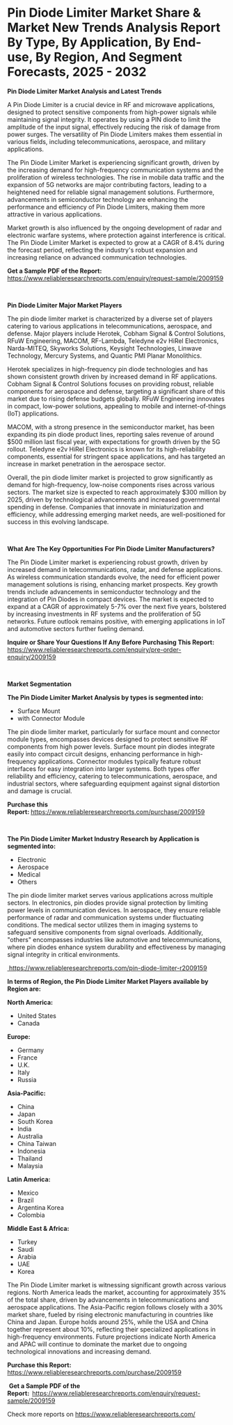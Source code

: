 <p><h1>Pin Diode Limiter Market Share & Market New Trends Analysis Report By Type, By Application, By End-use, By Region, And Segment Forecasts, 2025 - 2032</h1></p><p><strong>Pin Diode Limiter Market Analysis and Latest Trends</strong></p>
<p><p>A Pin Diode Limiter is a crucial device in RF and microwave applications, designed to protect sensitive components from high-power signals while maintaining signal integrity. It operates by using a PIN diode to limit the amplitude of the input signal, effectively reducing the risk of damage from power surges. The versatility of Pin Diode Limiters makes them essential in various fields, including telecommunications, aerospace, and military applications.</p><p>The Pin Diode Limiter Market is experiencing significant growth, driven by the increasing demand for high-frequency communication systems and the proliferation of wireless technologies. The rise in mobile data traffic and the expansion of 5G networks are major contributing factors, leading to a heightened need for reliable signal management solutions. Furthermore, advancements in semiconductor technology are enhancing the performance and efficiency of Pin Diode Limiters, making them more attractive in various applications.</p><p>Market growth is also influenced by the ongoing development of radar and electronic warfare systems, where protection against interference is critical. The Pin Diode Limiter Market is expected to grow at a CAGR of 8.4% during the forecast period, reflecting the industry's robust expansion and increasing reliance on advanced communication technologies.</p></p>
<p><strong>Get a Sample PDF of the Report:&nbsp;</strong> <a href="https://www.reliableresearchreports.com/enquiry/request-sample/2009159?utm_campaign=2794&utm_medium=2&utm_source=Github&utm_content=ia&utm_term=06042025&utm_id=pin-diode-limiter">https://www.reliableresearchreports.com/enquiry/request-sample/2009159</a></p>
<p>&nbsp;</p>
<p><strong>Pin Diode Limiter Major Market Players</strong></p>
<p><p>The pin diode limiter market is characterized by a diverse set of players catering to various applications in telecommunications, aerospace, and defense. Major players include Herotek, Cobham Signal & Control Solutions, RFuW Engineering, MACOM, RF-Lambda, Teledyne e2v HiRel Electronics, Narda-MITEQ, Skyworks Solutions, Keysight Technologies, Linwave Technology, Mercury Systems, and Quantic PMI Planar Monolithics.</p><p>Herotek specializes in high-frequency pin diode technologies and has shown consistent growth driven by increased demand in RF applications. Cobham Signal & Control Solutions focuses on providing robust, reliable components for aerospace and defense, targeting a significant share of this market due to rising defense budgets globally. RFuW Engineering innovates in compact, low-power solutions, appealing to mobile and internet-of-things (IoT) applications.</p><p>MACOM, with a strong presence in the semiconductor market, has been expanding its pin diode product lines, reporting sales revenue of around $500 million last fiscal year, with expectations for growth driven by the 5G rollout. Teledyne e2v HiRel Electronics is known for its high-reliability components, essential for stringent space applications, and has targeted an increase in market penetration in the aerospace sector.</p><p>Overall, the pin diode limiter market is projected to grow significantly as demand for high-frequency, low-noise components rises across various sectors. The market size is expected to reach approximately $300 million by 2025, driven by technological advancements and increased governmental spending in defense. Companies that innovate in miniaturization and efficiency, while addressing emerging market needs, are well-positioned for success in this evolving landscape.</p></p>
<p>&nbsp;</p>
<p><strong>What Are The Key Opportunities For Pin Diode Limiter Manufacturers?</strong></p>
<p><p>The Pin Diode Limiter market is experiencing robust growth, driven by increased demand in telecommunications, radar, and defense applications. As wireless communication standards evolve, the need for efficient power management solutions is rising, enhancing market prospects. Key growth trends include advancements in semiconductor technology and the integration of Pin Diodes in compact devices. The market is expected to expand at a CAGR of approximately 5-7% over the next five years, bolstered by increasing investments in RF systems and the proliferation of 5G networks. Future outlook remains positive, with emerging applications in IoT and automotive sectors further fueling demand.</p></p>
<p><strong>Inquire or Share Your Questions If Any Before Purchasing This Report:</strong> <a href="https://www.reliableresearchreports.com/enquiry/pre-order-enquiry/2009159?utm_campaign=2794&utm_medium=2&utm_source=Github&utm_content=ia&utm_term=06042025&utm_id=pin-diode-limiter">https://www.reliableresearchreports.com/enquiry/pre-order-enquiry/2009159</a></p>
<p>&nbsp;</p>
<p><strong>Market Segmentation</strong></p>
<p><strong>The Pin Diode Limiter Market Analysis by types is segmented into:</strong></p>
<p><ul><li>Surface Mount</li><li>with Connector Module</li></ul></p>
<p><p>The pin diode limiter market, particularly for surface mount and connector module types, encompasses devices designed to protect sensitive RF components from high power levels. Surface mount pin diodes integrate easily into compact circuit designs, enhancing performance in high-frequency applications. Connector modules typically feature robust interfaces for easy integration into larger systems. Both types offer reliability and efficiency, catering to telecommunications, aerospace, and industrial sectors, where safeguarding equipment against signal distortion and damage is crucial.</p></p>
<p><strong>Purchase this Report:&nbsp;</strong><a href="https://www.reliableresearchreports.com/purchase/2009159?utm_campaign=2794&utm_medium=2&utm_source=Github&utm_content=ia&utm_term=06042025&utm_id=pin-diode-limiter">https://www.reliableresearchreports.com/purchase/2009159</a></p>
<p>&nbsp;</p>
<p><strong>The Pin Diode Limiter Market Industry Research by Application is segmented into:</strong></p>
<p><ul><li>Electronic</li><li>Aerospace</li><li>Medical</li><li>Others</li></ul></p>
<p><p>The pin diode limiter market serves various applications across multiple sectors. In electronics, pin diodes provide signal protection by limiting power levels in communication devices. In aerospace, they ensure reliable performance of radar and communication systems under fluctuating conditions. The medical sector utilizes them in imaging systems to safeguard sensitive components from signal overloads. Additionally, "others" encompasses industries like automotive and telecommunications, where pin diodes enhance system durability and effectiveness by managing signal integrity in critical environments.</p></p>
<p><a href="https://www.reliableresearchreports.com/pin-diode-limiter-r2009159?utm_campaign=2794&utm_medium=2&utm_source=Github&utm_content=ia&utm_term=06042025&utm_id=pin-diode-limiter">&nbsp;https://www.reliableresearchreports.com/pin-diode-limiter-r2009159</a></p>
<p><strong>In terms of Region, the Pin Diode Limiter Market Players available by Region are:</strong></p>
<p>
    <p> <strong> North America: </strong>
        <ul>
            <li>United States</li>
            <li>Canada</li>
        </ul>
        </p> 
    <p> <strong> Europe: </strong>
        <ul>
            <li>Germany</li>
            <li>France</li>
            <li>U.K.</li>
            <li>Italy</li>
            <li>Russia</li>
        </ul>
        </p> 
    <p> <strong> Asia-Pacific: </strong>
        <ul>
            <li>China</li>
            <li>Japan</li>
            <li>South Korea</li>
            <li>India</li>
            <li>Australia</li>
            <li>China Taiwan</li>
            <li>Indonesia</li>
            <li>Thailand</li>
            <li>Malaysia</li>
        </ul>
        </p> 
    <p> <strong> Latin America: </strong>
        <ul>
            <li>Mexico</li>
            <li>Brazil</li>
            <li>Argentina Korea</li>
            <li>Colombia</li>
        </ul>
        </p> 
    <p> <strong> Middle East & Africa: </strong>
        <ul>
            <li>Turkey</li>
            <li>Saudi</li>
            <li>Arabia</li>
            <li>UAE</li>
            <li>Korea</li>
        </ul>
    </p>
    </p>
<p><p>The Pin Diode Limiter market is witnessing significant growth across various regions. North America leads the market, accounting for approximately 35% of the total share, driven by advancements in telecommunications and aerospace applications. The Asia-Pacific region follows closely with a 30% market share, fueled by rising electronic manufacturing in countries like China and Japan. Europe holds around 25%, while the USA and China together represent about 10%, reflecting their specialized applications in high-frequency environments. Future projections indicate North America and APAC will continue to dominate the market due to ongoing technological innovations and increasing demand.</p></p>
<p><strong>Purchase this Report: </strong><a href="https://www.reliableresearchreports.com/purchase/2009159?utm_campaign=2794&utm_medium=2&utm_source=Github&utm_content=ia&utm_term=06042025&utm_id=pin-diode-limiter">https://www.reliableresearchreports.com/purchase/2009159</a></p>
<p>&nbsp;<strong>Get a Sample PDF of the Report:&nbsp;&nbsp;</strong><a href="https://www.reliableresearchreports.com/enquiry/request-sample/2009159?utm_campaign=2794&utm_medium=2&utm_source=Github&utm_content=ia&utm_term=06042025&utm_id=pin-diode-limiter">https://www.reliableresearchreports.com/enquiry/request-sample/2009159</a></p>
<p><strong></strong></p>
<p>Check more reports on <a href="https://www.reliableresearchreports.com/?utm_campaign=2794&utm_medium=2&utm_source=Github&utm_content=ia&utm_term=06042025&utm_id=pin-diode-limiter">https://www.reliableresearchreports.com/</a></p>